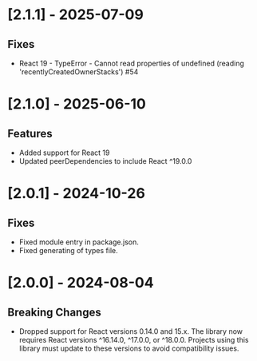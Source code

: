 # [2.1.1] - 2025-07-09

## Fixes
- React 19 - TypeError - Cannot read properties of undefined (reading 'recentlyCreatedOwnerStacks') #54

# [2.1.0] - 2025-06-10

## Features
- Added support for React 19
- Updated peerDependencies to include React ^19.0.0

# [2.0.1] - 2024-10-26

## Fixes
- Fixed module entry in package.json.
- Fixed generating of types file.

# [2.0.0] - 2024-08-04

## Breaking Changes
- Dropped support for React versions 0.14.0 and 15.x. The library now requires React versions ^16.14.0, ^17.0.0, or ^18.0.0. Projects using this library must update to these versions to avoid compatibility issues.
